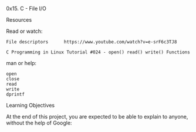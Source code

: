 0x15. C - File I/O

Resources

Read or watch:

    File descriptors      https://www.youtube.com/watch?v=e-srF6c3TJ8

    C Programming in Linux Tutorial #024 - open() read() write() Functions

man or help:

    open
    close
    read
    write
    dprintf

Learning Objectives

At the end of this project, you are expected to be able to explain to anyone, without the help of Google:
